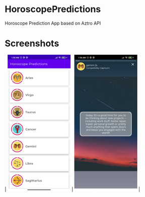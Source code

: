 # HoroscopePredictions
Horoscope Prediction App based on Aztro API

# Screenshots

| <img src="https://github.com/mtdagar/HoroscopePredictions/blob/main/screenshots/screenshot1.jpg" alt="Screenshot" width = "200" >  | <img src="https://github.com/mtdagar/HoroscopePredictions/blob/main/screenshots/screenshot2.jpg" alt="Screenshot" width = "200" > |

